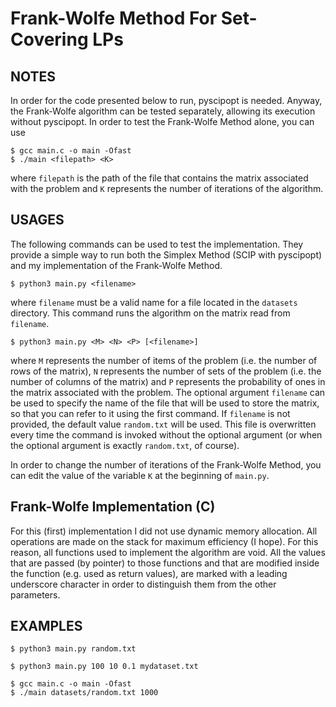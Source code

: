 # Frank-Wolfe Method For Set-Covering LPs

## NOTES

In order for the code presented below to run, pyscipopt is needed. Anyway, the Frank-Wolfe algorithm can be tested separately, allowing its execution without pyscipopt. In order to test the Frank-Wolfe Method alone, you can use 

```
$ gcc main.c -o main -Ofast
$ ./main <filepath> <K>
```
where `filepath` is the path of the file that contains the matrix associated with the problem and `K` represents the number of iterations of the algorithm.

## USAGES
The following commands can be used to test the implementation. They provide a simple way to run both the Simplex Method (SCIP with pyscipopt) and my implementation of the Frank-Wolfe Method. 
```
$ python3 main.py <filename>
```
where `filename` must be a valid name for a file located in the `datasets` directory. This command
runs the algorithm on the matrix read from `filename`.

```
$ python3 main.py <M> <N> <P> [<filename>]
```

where `M` represents the number of items of the problem (i.e. the number of rows of the matrix), `N` represents the number of sets of the problem (i.e. the number of columns of the matrix) and `P` represents the probability of ones in the matrix associated with the problem. The optional argument `filename` can be used to specify the name of the file that will be used to store the matrix, so that you can refer to it using the first command. If `filename` is not provided, the default value `random.txt` will be used. This file is overwritten every time the command is invoked without the optional argument (or when the optional argument is exactly `random.txt`, of course).

In order to change the number of iterations of the Frank-Wolfe Method, you can edit the value of the variable `K` at the beginning of `main.py`.

## Frank-Wolfe Implementation (C)

For this (first) implementation I did not use dynamic memory allocation. All operations are made on the stack for maximum efficiency (I hope). For this reason, all functions used to implement the algorithm are void. All the values that are passed (by pointer) to those functions and that are modified inside the function (e.g. used as return values), are marked with a leading underscore character in order to distinguish them from the other parameters. 

## EXAMPLES

```
$ python3 main.py random.txt
```

```
$ python3 main.py 100 10 0.1 mydataset.txt
```

```
$ gcc main.c -o main -Ofast
$ ./main datasets/random.txt 1000
```

